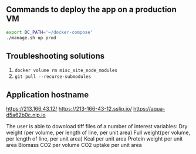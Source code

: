 
## Commands to deploy the app on a production VM

``` bash
export DC_PATH='~/docker-compose'
./manage.sh up prod
```
## Troubleshooting solutions
1. `docker volume rm misc_site_node_modules`
2. `git pull --recurse-submodules`


## Application hostname 
https://213.166.43.12/
https://213-166-43-12.sslip.io/
https://aqua-d5a62b0c.nip.io

The user is able to download tiff files of a number of interest variables:
	Dry weight (per volume, per length of line, per unit area)
	Full weight(per volume, per length of line, per unit area)
	Kcal per unit area
	Protein weight per unit area
	Biomass CO2 per volume
	CO2 uptake per unit area
